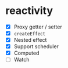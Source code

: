 # reactivity
- [X] Proxy getter / setter
- [X] `createEffect`
- [X] Nested effect
- [X] Support scheduler
- [X] Computed
- [ ] Watch
